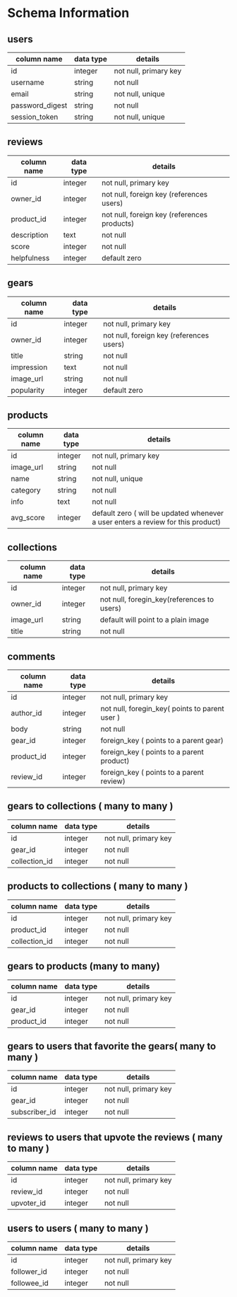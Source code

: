 # Schema Information

## users
column name     | data type | details
----------------|-----------|-----------------------
id              | integer   | not null, primary key
username        | string    | not null
email           | string    | not null, unique
password_digest | string    | not null
session_token   | string    | not null, unique


## reviews
column name | data type | details
------------|-----------|-----------------------
id          | integer   | not null, primary key
owner_id    | integer   | not null, foreign key (references users)
product_id  | integer   | not null, foreign key (references products)
description | text      | not null
score       | integer   | not null
helpfulness | integer   | default zero


## gears
column name | data type | details
------------|-----------|-----------------------
id          | integer   | not null, primary key
owner_id    | integer   | not null, foreign key (references users)
title       | string    | not null
impression  | text      | not null
image_url   | string    | not null
popularity  | integer   | default zero



## products
column name | data type | details
------------|-----------|-----------------------
id          | integer   | not null, primary key
image_url   | string    | not null
name        | string    | not null, unique
category    | string    | not null
info        | text      | not null
avg_score   | integer   | default zero ( will be updated whenever a user enters a review for this product)


## collections
column name | data type | details
------------|-----------|-----------------------
id          | integer   | not null, primary key
owner_id    | integer   | not null, foregin_key(references to users)
image_url   | string    | default will point to a plain image
title       | string    | not null


## comments
column name | data type | details
------------|-----------|-----------------------
id          | integer   | not null, primary key
author_id   | integer   | not null, foregin_key( points to parent user )
body        | string    | not null
gear_id     | integer   | foreign_key ( points to a parent gear)
product_id  | integer   | foreign_key ( points to a parent product)
review_id   | integer   | foreign_key ( points to a parent review)


## gears to collections ( many to many )
column name  | data type | details
-------------|-----------|-----------------------
id           | integer   | not null, primary key
gear_id      | integer   | not null
collection_id| integer   | not null



## products to collections ( many to many )
column name  | data type | details
-------------|-----------|-----------------------
id           | integer   | not null, primary key
product_id   | integer   | not null
collection_id| integer   | not null


## gears to products (many to many)
column name | data type | details
------------|-----------|-----------------------
id          | integer   | not null, primary key
gear_id     | integer   | not null
product_id  | integer   | not null


## gears to users that favorite the gears( many to many )
column name  | data type | details
-------------|-----------|-----------------------
id           | integer   | not null, primary key
gear_id      | integer   | not null
subscriber_id| integer   | not null

## reviews to users that upvote the reviews ( many to many )
column name | data type | details
------------|-----------|-----------------------
id          | integer   | not null, primary key
review_id   | integer   | not null
upvoter_id  | integer   | not null

## users to users ( many to many )
column name | data type | details
------------|-----------|-----------------------
id          | integer   | not null, primary key
follower_id | integer   | not null
followee_id | integer   | not null
